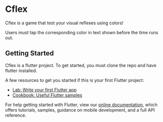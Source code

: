 # Cflex

Cflex is a game that test your visual reflexes using colors!

Users must tap the corresponding color in text shown before the time runs out.
## Getting Started

Cflex is a flutter project. To get started, you must clone the repo and have flutter installed.

A few resources to get you started if this is your first Flutter project:

- [Lab: Write your first Flutter app](https://flutter.dev/docs/get-started/codelab)
- [Cookbook: Useful Flutter samples](https://flutter.dev/docs/cookbook)

For help getting started with Flutter, view our
[online documentation](https://flutter.dev/docs), which offers tutorials,
samples, guidance on mobile development, and a full API reference.
